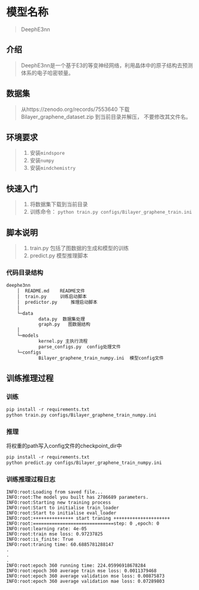 # 模型名称

> DeephE3nn

## 介绍

> DeephE3nn是一个基于E3的等变神经网络，利用晶体中的原子结构去预测体系的电子哈密顿量。

## 数据集

> 从https://zenodo.org/records/7553640  下载  Bilayer_graphene_dataset.zip 到当前目录并解压， 不要修改其文件名。

## 环境要求

> 1. 安装`mindspore`
> 2. 安装`numpy`
> 3. 安装`mindchemistry`

## 快速入门

> 1. 将数据集下载到当前目录
> 2. 训练命令： `python train.py configs/Bilayer_graphene_train.ini`

## 脚本说明

> 1. train.py 包括了图数据的生成和模型的训练
> 2. predict.py 模型推理脚本

### 代码目录结构

```txt
deephe3nn
    │  README.md    README文件
    │  train.py     训练启动脚本
    │  predictor.py     推理启动脚本
    │  
    └─data
            data.py  数据集处理
            graph.py   图数据结构
    │  
    └─models
            kernel.py 主执行流程
            parse_configs.py  config处理文件
    └─configs
            Bilayer_graphene_train_numpy.ini  模型config文件
```

## 训练推理过程

### 训练

```txt
pip install -r requirements.txt
python train.py configs/Bilayer_graphene_train_numpy.ini
```

### 推理

将权重的path写入config文件的checkpoint_dir中

```txt
pip install -r requirements.txt
python predict.py configs/Bilayer_graphene_train_numpy.ini
```

### 训练推理过程日志

```log
INFO:root:Loading from saved file...
INFO:root:The model you built has 2786689 parameters.
INFO:root:Starting new training process
INFO:root:Start to initialise train_loader
INFO:root:Start to initialise eval_loader
INFO:root:+++++++++++++++ start traning +++++++++++++++++++++
INFO:root:==============================step: 0 ,epoch: 0
INFO:root:learning rate: 4e-05
INFO:root:train mse loss: 0.97237825
INFO:root:is_finite: True
INFO:root:traning time: 60.6885781288147
.
.
.
INFO:root:epoch 360 running time: 224.05996918678284
INFO:root:epoch 360 average train mse loss: 0.0011379468
INFO:root:epoch 360 average validation mse loss: 0.00875873
INFO:root:epoch 360 average validation mae loss: 0.07289803
```